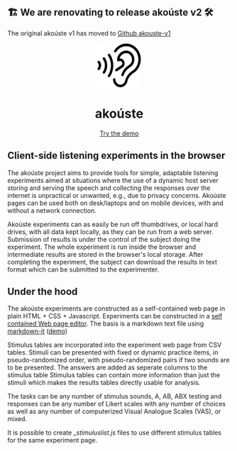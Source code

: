 ## 🏗️  We are renovating to release akoúste v2 🛠️

The original akoúste v1 has moved to [Github akouste-v1](https://github.com/robvanson/akouste-v1)

<center>

![](akouste-ear.png)

#  akoúste  

[Try the demo](https://robvanson.github.io/akouste/akousteCreate.html)

</center>

## Client-side listening experiments in the browser

The akoúste project aims to provide tools for simple, adaptable listening experiments aimed at situations where the use of a dynamic host server storing and serving the speech and collecting the responses over the internet is unpractical or unwanted, e.g., due to privacy concerns. Akoúste pages can be used both on desk/laptops and on mobile devices, with and without a network connection.

Akoúste experiments can as easily be run off thumbdrives, or local hard drives, with all data kept locally, as they can be run from a web server. Submission of results is under the control of the subject doing the experiment. The whole experiment is run inside the browser and intermediate results are stored in the browser\'s local storage. After completing the experiment, the subject can download the results in text format which can be submitted to the experimenter.

## Under the hood

The akoúste experiments are constructed as a self-contained web page in plain HTML + CSS + Javascript. Experiments can be constructed in a [self contained Web page editor](https://robvanson.github.io/akouste/akousteCreate.html). The basis is a markdown text file using [markdown-it](https://github.com/markdown-it/markdown-it) ([demo](https://markdown-it.github.io/))

Stimulus tables are incorporated into the experiment web page from CSV tables. Stimuli can be presented with fixed or dynamic practice items, in pseudo-randomized order, with pseudo-randomized pairs if two sounds are to be presented. The answers are added as seperate columns to the stimulus table Stimulus tables can contain more information than just the stimuli which makes the results tables directly usable for analysis.

The tasks can be any number of stimulus sounds, A, AB, ABX testing and responses can be any number of Likert scales with any number of choices as well as any number of computerized Visual Analogue Scales (VAS), or mixed.

It is possible to create *<name>\_stimuluslist.js* files to use different stimulus tables for the same experiment page.
